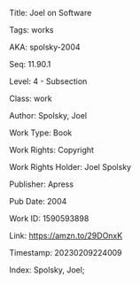 Title:  Joel on Software

Tags:   works

AKA:    spolsky-2004

Seq:    11.90.1

Level:  4 - Subsection

Class:  work

Author: Spolsky, Joel

Work Type: Book

Work Rights: Copyright

Work Rights Holder: Joel Spolsky

Publisher: Apress

Pub Date: 2004

Work ID: 1590593898

Link:   https://amzn.to/29DOnxK

Timestamp: 20230209224009

Index:  Spolsky, Joel; 
